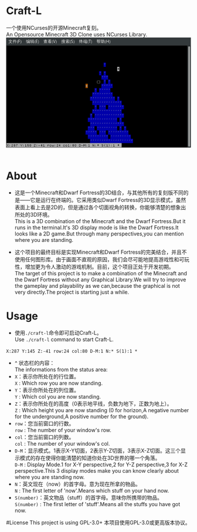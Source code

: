 # Craft-L
一个使用NCurses的开源Minecraft复刻。  
An Opensource Minecraft 3D Clone uses NCurses Library.  
![](/2017-08-25-143402_654x390_scrot.png)
  
# About  
- 这是一个Minecraft和Dwarf Fortress的3D结合，与其他所有的复刻版不同的是——它是运行在终端的。它采用类似Dwarf Fortress的3D显示模式，虽然表面上看上去是2D的，但是通过各个切面视角的转换，你能够清楚的想象出所处的3D环境。  
This is a 3D combination of the Minecraft and the Dwarf Fortress.But it runs in the terminal.It's 3D display mode is like the Dwarf Fortress.It looks like a 2D game.But through many perspectives,you can mention where you are standing.  
  
- 这个项目的最终目标是实现Minecraft和Dwarf Fortress的完美结合，并且不使用任何图形库。由于画面不直观的原因，我们会尽可能地提高游戏性和可玩性，增加更为令人激动的游戏机制。目前，这个项目正处于开发初期。  
The target of this project is to make a combination of the Minecraft and the Dwarf Fortress without any Graphical Library.We will try to improve the gameplay and playability as we can,because the graphical is not very directly.The project is starting just a while.  
  
# Usage
- 使用```./craft-l```命令即可启动Craft-L。  
Use ```./craft-l``` command to start Craft-L.  
  
  
```X:287 Y:145 Z:-41 row:24 col:80 D-M:1 N:* S(1):1 * ```  
- ^  状态栏的内容：  
The informations from the status area:  
- ```X```：表示你所处在的行位置。  
```X``` : Which row you are now standing.  
- ```Y```：表示你所处在的列位置。  
```Y``` : Which col you are now standing.  
- ```Z```：表示你所处在的高度（0表示地平线，负数为地下，正数为地上）。  
```Z``` : Which height you are now standing (0 for horizon,A negative number for the underground,A positive number for the ground).  
- ```row```：您当前窗口的行数。  
```row``` : The number of your window's row.  
- ```col```：您当前窗口的列数。  
```col``` : The number of your window's col.  
- ```D-M```：显示模式。1表示X-Y切面，2表示Y-Z切面，3表示X-Z切面。这三个显示模式的存在使得你能清楚的知道你处在3D世界的哪一个角落。  
```D-M``` : Display Mode.1 for X-Y perspective,2 for Y-Z perspective,3 for X-Z perspective.This 3 display modes make you can know clearly about where you are standing now.  
- ```N```：英文现在（now）的首字母。意为现在所拿的物品。  
```N``` : The first letter of 'now'.Means which stuff on your hand now.  
- ```S(number)```：英文物品（stuff）的首字母。意味你所携带的物品。  
```S(number)``` : The first letter of 'stuff'.Means all the stuffs you have got now.  

#License
This project is using GPL-3.0+
本项目使用GPL-3.0或更高版本协议。

